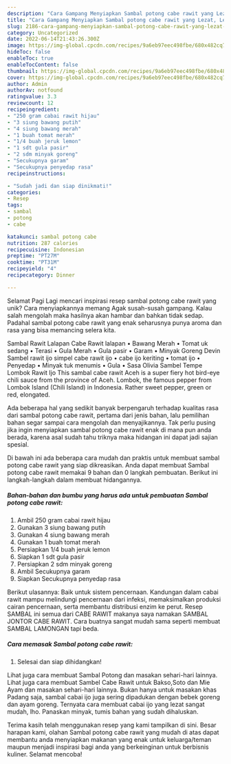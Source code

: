 ```yaml
---
description: "Cara Gampang Menyiapkan Sambal potong cabe rawit yang Lezat, Lezat"
title: "Cara Gampang Menyiapkan Sambal potong cabe rawit yang Lezat, Lezat"
slug: 2186-cara-gampang-menyiapkan-sambal-potong-cabe-rawit-yang-lezat-lezat
category: Uncategorized
date: 2022-06-14T21:43:26.300Z
image: https://img-global.cpcdn.com/recipes/9a6eb97eec498fbe/680x482cq70/sambal-potong-cabe-rawit-foto-resep-utama.jpg
hideToc: false
enableToc: true
enableTocContent: false
thumbnail: https://img-global.cpcdn.com/recipes/9a6eb97eec498fbe/680x482cq70/sambal-potong-cabe-rawit-foto-resep-utama.jpg
cover: https://img-global.cpcdn.com/recipes/9a6eb97eec498fbe/680x482cq70/sambal-potong-cabe-rawit-foto-resep-utama.jpg
author: Admin
authorAv: notfound
ratingvalue: 3.3
reviewcount: 12
recipeingredient:
- "250 gram cabai rawit hijau"
- "3 siung bawang putih"
- "4 siung bawang merah"
- "1 buah tomat merah"
- "1/4 buah jeruk lemon"
- "1 sdt gula pasir"
- "2 sdm minyak goreng"
- "Secukupnya garam"
- "Secukupnya penyedap rasa"
recipeinstructions:

- "Sudah jadi dan siap dinikmati!"
categories:
- Resep
tags:
- sambal
- potong
- cabe

katakunci: sambal potong cabe 
nutrition: 287 calories
recipecuisine: Indonesian
preptime: "PT27M"
cooktime: "PT31M"
recipeyield: "4"
recipecategory: Dinner

---
```



Selamat Pagi Lagi mencari inspirasi resep sambal potong cabe rawit yang unik? Cara menyiapkannya memang Agak susah-susah gampang. Kalau salah mengolah maka hasilnya akan hambar dan bahkan tidak sedap. Padahal sambal potong cabe rawit yang enak seharusnya punya aroma dan rasa yang bisa memancing selera kita.


Sambal Rawit Lalapan Cabe Rawit lalapan • Bawang Merah • Tomat uk sedang • Terasi • Gula Merah • Gula pasir • Garam • Minyak Goreng Devin Sambel rawit ijo simpel cabe rawit ijo • cabe ijo keriting • tomat ijo • Penyedap • Minyak tuk menumis • Gula • Sasa Olivia Sambel Tempe Lombok Rawit Ijo This sambal cabe rawit Aceh is a super fiery hot bird-eye chili sauce from the province of Aceh. Lombok, the famous pepper from Lombok Island (Chili Island) in Indonesia. Rather sweet pepper, green or red, elongated.

Ada beberapa hal yang sedikit banyak berpengaruh terhadap kualitas rasa dari sambal potong cabe rawit, pertama dari jenis bahan, lalu pemilihan bahan segar sampai cara mengolah dan menyajikannya. Tak perlu pusing jika ingin menyiapkan sambal potong cabe rawit enak di mana pun anda berada, karena asal sudah tahu triknya maka hidangan ini dapat jadi sajian spesial.


Di bawah ini ada beberapa cara mudah dan praktis untuk membuat sambal potong cabe rawit yang siap dikreasikan. Anda dapat membuat Sambal potong cabe rawit memakai 9 bahan dan 0 langkah pembuatan. Berikut ini langkah-langkah dalam membuat hidangannya.

<!--inarticleads1-->

##### Bahan-bahan dan bumbu yang harus ada untuk pembuatan Sambal potong cabe rawit:

1. Ambil 250 gram cabai rawit hijau
1. Gunakan 3 siung bawang putih
1. Gunakan 4 siung bawang merah
1. Gunakan 1 buah tomat merah
1. Persiapkan 1/4 buah jeruk lemon
1. Siapkan 1 sdt gula pasir
1. Persiapkan 2 sdm minyak goreng
1. Ambil Secukupnya garam
1. Siapkan Secukupnya penyedap rasa


Berikut ulasannya: Baik untuk sistem pencernaan. Kandungan dalam cabai rawit mampu melindungi pencernaan dari infeksi, memaksimalkan produksi cairan pencernaan, serta membantu distribusi enzim ke perut. Resep SAMBAL ini semua dari CABE RAWIT makanya saya namakan SAMBAL JONTOR CABE RAWIT. Cara buatnya sangat mudah sama seperti membuat SAMBAL LAMONGAN tapi beda. 

<!--inarticleads2-->

##### Cara memasak Sambal potong cabe rawit:


1. Selesai dan siap dihidangkan!

Lihat juga cara membuat Sambal Potong dan masakan sehari-hari lainnya. Lihat juga cara membuat Sambel Cabe Rawit untuk Bakso,Soto dan Mie Ayam dan masakan sehari-hari lainnya. Bukan hanya untuk masakan khas Padang saja, sambal cabai ijo juga sering dipadukan dengan bebek goreng dan ayam goreng. Ternyata cara membuat cabai ijo yang lezat sangat mudah, lho. Panaskan minyak, tumis bahan yang sudah dihaluskan. 

Terima kasih telah menggunakan resep yang kami tampilkan di sini. Besar harapan kami, olahan Sambal potong cabe rawit yang mudah di atas dapat membantu anda menyiapkan makanan yang enak untuk keluarga/teman maupun menjadi inspirasi bagi anda yang berkeinginan untuk berbisnis kuliner. Selamat mencoba!
